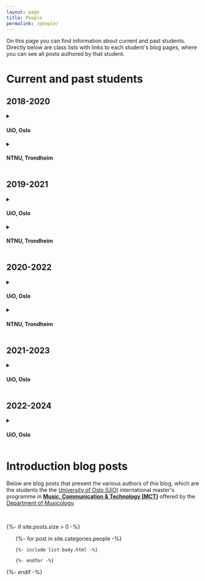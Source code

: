 ```yaml
---
layout: page
title: People
permalink: /people/
---
```


On this page you can find information about current and past students. Directly below are class lists with links to each student's blog pages, where you can see all posts authored by that student.

# Current and past students

<div class="student-list">
  <h2>2018-2020</h2>
  <details>
    <summary><h4>UiO, Oslo</h4></summary>
    <a href="/authors/eliasandersen.html">Elias Andersen</a>
    <a href="/authors/marilesteberg.html">Mari Lesteberg</a>
    <a href="/authors/samroman.html">Sam Roman</a>
    <a href="/authors/ashanesilva.html">Ashane Silva</a>
    <a href="/authors/guysion.html">Guy Sion</a>
    <a href="/authors/espenwik.html">Espen Wik</a>
  </details>
  <details>
    <summary><h4>NTNU, Trondheim</h4></summary>
    <a href="/authors/eigilaandahl.html">Eigil Aandahl</a>
    <a href="/authors/eirikdahl.html">Eirik Dahl</a>
    <a href="/authors/sepehrhaghighi.html">Sepehr Haghighi</a>
    <a href="/authors/karolinajawad.html">Karolina Jawad</a>
    <a href="/authors/shreejayshrestha.html">Shreejay Shrestha</a>
    <a href="/authors/jørgenvarpe.html">Jørgen Varpe</a>
  </details>

  <h2>2019-2021</h2>
  <details>
    <summary><h4>UiO, Oslo</h4></summary>
    <a href="/authors/thomasanda.html">Thomas Anda</a>
    <a href="/authors/jacksongoode.html">Jackson Goode</a>
    <a href="/authors/paulkoenig.html">Paul Koenig</a>
    <a href="/authors/rayamluna.html">Rayam Luna</a>
    <a href="/authors/jarlesteinhovden.html">Jarle Steinhovden</a>
    <a href="/authors/aleksandertidemann.html">Aleksander Tidemann</a>
    <a href="/authors/gautewardenær.html">Gaute Wardenær</a>
  </details>
  <details>
    <summary><h4>NTNU, Trondheim</h4></summary>
    <a href="/authors/ulrikhalmoy.html">Ulrik Halmøy</a>
    <a href="/authors/tomignatius.html">Tom Ignatius</a>
    <a href="/authors/thibaultjaccard.html">Thibault Jaccard</a>
    <a href="/authors/simonsandvik.html">Simon Sandvik</a>
  </details>

  <h2>2020-2022</h2>
  <details>
    <summary><h4>UiO, Oslo</h4></summary>
    <a href="/authors/alenaclim.html">Alena Clim</a>
    <a href="/authors/stephengardener.html">Stephen Gardener</a>
    <a href="/authors/anderslidal.html">Anders Lidal</a>
    <a href="/authors/leighmurray.html">Leigh Murray</a>
    <a href="/authors/henriksveen.html">Henrik Sveen</a>
    <a href="/authors/pedrolucas.html">Pedro Lucas</a>
    <a href="/authors/jonimok.html">Joni Mok</a>
    <a href="/authors/wenboyi.html">Wenbo Yi</a>
  </details>
  <details>
    <summary><h4>NTNU, Trondheim</h4></summary>
    <a href="/authors/williemandeville.html">Willie Mandeville</a>
    <a href="/authors/lindsaycharles.html">Lindsay Charles</a>
    <a href="/authors/abhishekchoubey.html">Abhishek Choubey</a>
  </details>

  <h2>2021-2023</h2>
  <details>
    <summary><h4>UiO, Oslo</h4></summary>
    <a href="/authors/arvidfalch.html">Arvid Falch</a>
    <a href="/authors/sofiagonzalez.html">Sofía González</a>
    <a href="/authors/olivergetz.html">Oliver Getz</a>
    <a href="/authors/kristianwentzel.html">Kristian Wentzel</a>
    <a href="/authors/josephclemente.html">Joseph Clemente</a>
    <a href="/authors/joachimpoutaraud.html">Joachim Poutaraud</a>
    <a href="/authors/jakobhoydal.html">Jakob Høydal</a>
    <a href="/authors/hughalexandervonarnim.html">Hugh Alexander von Arnim</a>
  </details>

  <h2>2022-2024</h2>
  <details>
    <summary><h4>UiO, Oslo</h4></summary>
    <a href="/authors/alexanderwastnidge.html">Alexander Wastnidge</a>
    <a href="/authors/aysimababa.html">Aysima Baba</a>
    <a href="/authors/christianthobroe.html">Christian Thobroe</a>
    <a href="/authors/eminmemis.html">Emin Memis</a>
    <a href="/authors/endrialickaj.html">Endri Alickaj</a>
    <a href="/authors/fabianstordalen.html">Fabian Stordalen</a>
    <a href="/authors/jackhardwick<.html">Jack Hardwick</a>
    <a href="/authors/masoudniknafs.html">Masoud Niknafs</a>
    <a href="/authors/ninojakeli.html">Nino Jakeli</a>
    <a href="/authors/olveskjeggedal.html">Olve Skjeggedal</a>
  </details>
</div>

# Introduction blog posts

Below are blog posts that present the various authors of this blog, which are the students the the [University of Oslo (UiO)](https://www.uio.no/english/) international master's programme in **[Music, Communication & Technology (MCT)](https://www.uio.no/english/studies/programmes/mct-master/)** offered by the [Department of Musicology](https://www.hf.uio.no/imv/english/).

<br />

{%- if site.posts.size > 0 -%}

  <!-- <h2 class="post-list-heading">{{ page.list_title | default: "Posts" }}</h2> -->
  <ul class="post-list">
    {%- for post in site.categories.people -%}

    {%- include list-body.html -%}

    {%- endfor -%}

  </ul>
{%- endif -%}
